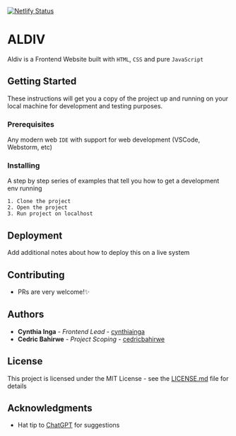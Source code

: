 [![Netlify Status](https://api.netlify.com/api/v1/badges/b9d9329f-b2bd-47a7-a4e1-6fc2e8e973f9/deploy-status)](https://app.netlify.com/sites/aldivrdc/deploys)

# ALDIV

Aldiv is a Frontend Website built with `HTML`, `CSS` and pure `JavaScript`

## Getting Started

These instructions will get you a copy of the project up and running on your local machine for development and testing purposes.
### Prerequisites

Any modern web `IDE` with support for web development (VSCode, Webstorm, etc)

### Installing

A step by step series of examples that tell you how to get a development env running


```
1. Clone the project
2. Open the project
3. Run project on localhost
```

## Deployment

Add additional notes about how to deploy this on a live system

## Contributing

- PRs are very welcome!✨

## Authors

* **Cynthia Inga** - *Frontend Lead* - [cynthiainga](https://github.com/cynthiainga)
* **Cedric Bahirwe** - *Project Scoping* - [cedricbahirwe](https://github.com/cedricbahirwe)

## License

This project is licensed under the MIT License - see the [LICENSE.md](LICENSE.md) file for details

## Acknowledgments

* Hat tip to [ChatGPT](https://chat.openai.com/) for suggestions
